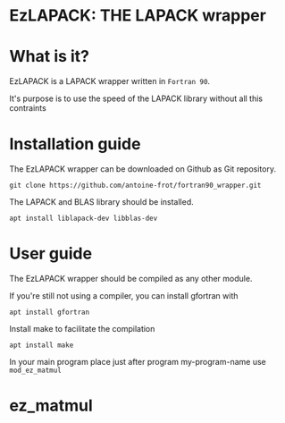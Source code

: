 # EzLAPACK: THE LAPACK wrapper

# What is it?

EzLAPACK is a LAPACK wrapper written in `Fortran 90`.

It's purpose is to use the speed of the LAPACK library without all this contraints

# Installation guide

The EzLAPACK wrapper can be downloaded on Github as Git repository.
```
git clone https://github.com/antoine-frot/fortran90_wrapper.git
```
The LAPACK and BLAS library should be installed.
```
apt install liblapack-dev libblas-dev
```
# User guide
The EzLAPACK wrapper should be compiled as any other module.

If you're still not using a compiler, you can install gfortran with
```
apt install gfortran
```
Install make to facilitate the compilation
```
apt install make
```
In your main program place just after program my-program-name
use `mod_ez_matmul`

# ez_matmul 
